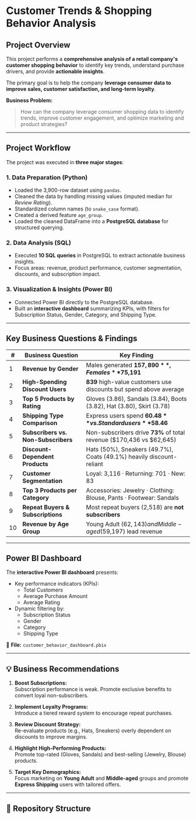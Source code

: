 # Customer Trends & Shopping Behavior Analysis

## Project Overview

This project performs a **comprehensive analysis of a retail company's customer shopping behavior** to identify key trends, understand purchase drivers, and provide **actionable insights**.  

The primary goal is to help the company **leverage consumer data to improve sales, customer satisfaction, and long-term loyalty**.

**Business Problem:**  
> How can the company leverage consumer shopping data to identify trends, improve customer engagement, and optimize marketing and product strategies?

---

## Project Workflow

The project was executed in **three major stages**:

### 1. Data Preparation (Python)
- Loaded the 3,900-row dataset using `pandas`.
- Cleaned the data by handling missing values (imputed median for *Review Rating*).
- Standardized column names (to `snake_case` format).
- Created a derived feature `age_group`.
- Loaded the cleaned DataFrame into a **PostgreSQL database** for structured querying.

### 2. Data Analysis (SQL)
- Executed **10 SQL queries** in PostgreSQL to extract actionable business insights.
- Focus areas: revenue, product performance, customer segmentation, discounts, and subscription impact.

### 3. Visualization & Insights (Power BI)
- Connected Power BI directly to the PostgreSQL database.
- Built an **interactive dashboard** summarizing KPIs, with filters for Subscription Status, Gender, Category, and Shipping Type.

---

## Key Business Questions & Findings

| # | Business Question | Key Finding |
|---|-------------------|-------------|
| 1 | **Revenue by Gender** | Males generated **$157,890**, Females **$75,191** |
| 2 | **High-Spending Discount Users** | **839** high-value customers use discounts but spend above average |
| 3 | **Top 5 Products by Rating** | Gloves (3.86), Sandals (3.84), Boots (3.82), Hat (3.80), Skirt (3.78) |
| 4 | **Shipping Type Comparison** | Express users spend **$60.48** vs. Standard users **$58.46** |
| 5 | **Subscribers vs. Non-Subscribers** | Non-subscribers drive **73%** of total revenue ($170,436 vs $62,645) |
| 6 | **Discount-Dependent Products** | Hats (50%), Sneakers (49.7%), Coats (49.1%) heavily discount-reliant |
| 7 | **Customer Segmentation** | Loyal: 3,116 · Returning: 701 · New: 83 |
| 8 | **Top 3 Products per Category** | Accessories: Jewelry · Clothing: Blouse, Pants · Footwear: Sandals |
| 9 | **Repeat Buyers & Subscriptions** | Most repeat buyers (2,518) are **not subscribers** |
| 10 | **Revenue by Age Group** | Young Adult ($62,143) and Middle-aged ($59,197) lead revenue |

---

## Power BI Dashboard

The **interactive Power BI dashboard** presents:
- Key performance indicators (KPIs):  
  - Total Customers  
  - Average Purchase Amount  
  - Average Rating  
- Dynamic filtering by:
  - Subscription Status
  - Gender
  - Category
  - Shipping Type  

📁 **File:** `customer_behavior_dashboard.pbix`

---

## 💡 Business Recommendations

1. **Boost Subscriptions:**  
   Subscription performance is weak. Promote exclusive benefits to convert loyal non-subscribers.

2. **Implement Loyalty Programs:**  
   Introduce a tiered reward system to encourage repeat purchases.

3. **Review Discount Strategy:**  
   Re-evaluate products (e.g., Hats, Sneakers) overly dependent on discounts to improve margins.

4. **Highlight High-Performing Products:**  
   Promote top-rated (Gloves, Sandals) and best-selling (Jewelry, Blouse) products.

5. **Target Key Demographics:**  
   Focus marketing on **Young Adult** and **Middle-aged** groups and promote **Express Shipping** users with tailored offers.

---

## 📂 Repository Structure


